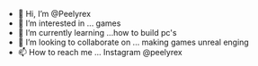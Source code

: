 - 👋 Hi, I’m @Peelyrex
- 👀 I’m interested in ... games
- 🌱 I’m currently learning ...how to build pc's 
- 💞️ I’m looking to collaborate on ... making games unreal enging
- 📫 How to reach me ... Instagram @peelyrex 

<!---
Peelyrex/Peelyrex is a ✨ special ✨ repository because its `README.md` (this file) appears on your GitHub profile.
You can click the Preview link to take a look at your changes.
--->
